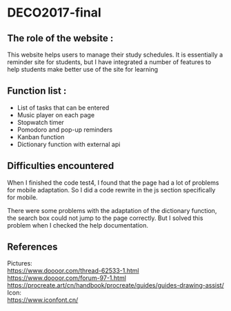 # DECO2017-final
## The role of the website :
This website helps users to manage their study schedules.
It is essentially a reminder site for students, but I have integrated a number of features to help students make better use of the site for learning
## Function list :
* List of tasks that can be entered
* Music player on each page
* Stopwatch timer
* Pomodoro and pop-up reminders
* Kanban function
* Dictionary function with external api
## Difficulties encountered
When I finished the code test4, I found that the page had a lot of problems for mobile adaptation. So I did a code rewrite in the js section specifically for mobile.

There were some problems with the adaptation of the dictionary function, the search box could not jump to the page correctly. But I solved this problem when I checked the help documentation.
## References
Pictures:  
https://www.doooor.com/thread-62533-1.html
https://www.doooor.com/forum-97-1.html
https://procreate.art/cn/handbook/procreate/guides/guides-drawing-assist/
Icon:  
https://www.iconfont.cn/
